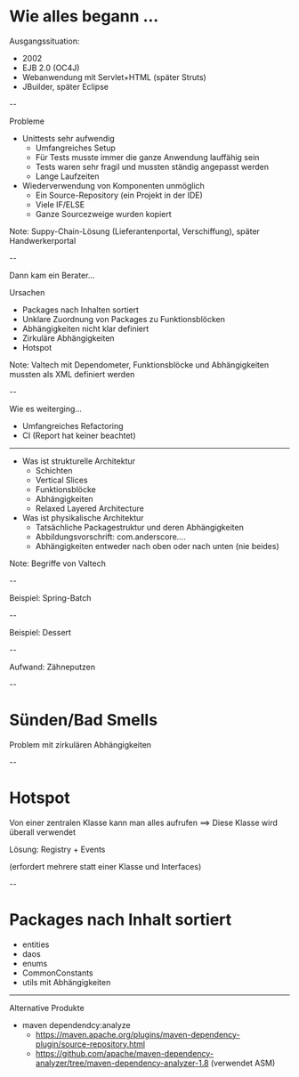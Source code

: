 # Wie alles begann ...

Ausgangssituation:
- 2002
- EJB 2.0 (OC4J)
- Webanwendung mit Servlet+HTML (später Struts)
- JBuilder, später Eclipse

--

Probleme
- Unittests sehr aufwendig
  - Umfangreiches Setup
  - Für Tests musste immer die ganze Anwendung lauffähig sein
  - Tests waren sehr fragil und mussten ständig angepasst werden
  - Lange Laufzeiten
- Wiederverwendung von Komponenten unmöglich
  - Ein Source-Repository (ein Projekt in der IDE)
  - Viele IF/ELSE
  - Ganze Sourcezweige wurden kopiert

Note: Suppy-Chain-Lösung (Lieferantenportal, Verschiffung), später Handwerkerportal

--

Dann kam ein Berater...

Ursachen
  - Packages nach Inhalten sortiert
  - Unklare Zuordnung von Packages zu Funktionsblöcken
  - Abhängigkeiten nicht klar definiert
  - Zirkuläre Abhängigkeiten
  - Hotspot

Note: Valtech mit Dependometer, Funktionsblöcke und Abhängigkeiten mussten als XML definiert werden

--

Wie es weiterging...
  - Umfangreiches Refactoring
  - CI (Report hat keiner beachtet)

---

- Was ist strukturelle Architektur
  - Schichten
  - Vertical Slices
  - Funktionsblöcke
  - Abhängigkeiten
  - Relaxed Layered Architecture
- Was ist physikalische Architektur
  - Tatsächliche Packagestruktur und deren Abhängigkeiten
  - Abbildungsvorschrift: 
    com.anderscore.<product>.<vertial-slice>.<layer>.<module>
  - Abhängigkeiten entweder nach oben oder nach unten (nie beides)

Note: Begriffe von Valtech

--

Beispiel: Spring-Batch

--

Beispiel: Dessert

--

Aufwand: Zähneputzen

--

# Sünden/Bad Smells

Problem mit zirkulären Abhängigkeiten

--

# Hotspot

Von einer zentralen Klasse kann man alles aufrufen
==> Diese Klasse wird überall verwendet

Lösung: Registry + Events

(erfordert mehrere statt einer Klasse und Interfaces)

--

# Packages nach Inhalt sortiert

- entities
- daos
- enums
- CommonConstants
- utils mit Abhängigkeiten

---

Alternative Produkte

- maven dependendcy:analyze
  - https://maven.apache.org/plugins/maven-dependency-plugin/source-repository.html
  - https://github.com/apache/maven-dependency-analyzer/tree/maven-dependency-analyzer-1.8 (verwendet ASM)